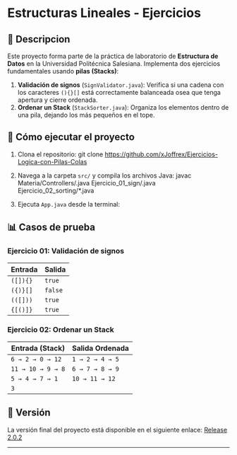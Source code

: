 # Estructuras Lineales - Ejercicios

## 📌 Descripcion
Este proyecto forma parte de la práctica de laboratorio de **Estructura de Datos** en la Universidad Politécnica Salesiana. Implementa dos ejercicios fundamentales usando **pilas (Stacks)**:

1. **Validación de signos** (`SignValidator.java`): Verifica si una cadena con los caracteres `(){}[]` está correctamente balanceada osea que tenga apertura y cierre ordenada.
2. **Ordenar un Stack** (`StackSorter.java`): Organiza los elementos dentro de una pila, dejando los más pequeños en el tope.

## 🚀 Cómo ejecutar el proyecto
1. Clona el repositorio: git clone <https://github.com/xJoffrex/Ejercicios-Logica-con-Pilas-Colas>

2. Navega a la carpeta `src/` y compila los archivos Java: javac Materia/Controllers/.java Ejercicio_01_sign/.java Ejercicio_02_sorting/*.java

3. Ejecuta `App.java` desde la terminal:


## 📊 Casos de prueba
### **Ejercicio 01: Validación de signos**
| Entrada      | Salida   |
|-------------|---------|
| `([]){}`    | `true`  |
| `({)}[]`    | `false` |
| `(([]))`    | `true`  |
| `{[()]}`    | `true`  |

### **Ejercicio 02: Ordenar un Stack**
| Entrada (Stack) | Salida Ordenada |
|----------------|----------------|
| `6 → 2 → 0 → 12`  | `1 → 2 → 4 → 5` |
| `11 → 10 → 9 → 8` | `6 → 7 → 8 → 9` |
| `5 → 4 → 7 → 1`   | `10 → 11 → 12 ` |
| `3`               |                 |

## 🔗 Versión
La versión final del proyecto está disponible en el siguiente enlace:
[Release 2.0.2](https://github.com/xJoffrex/Ejercicios-Logica-con-Pilas-Colas/releases/tag/v2.0.2)

---

